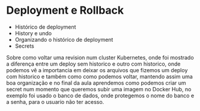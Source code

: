 # Deployment e Rollback

 - Histórico de deployment
 - History e undo
 - Organizando o histórico de deployment
 - Secrets

Sobre como voltar uma revision num cluster Kubernetes, onde foi mostrado a diferença entre um deploy sem historico e outro com historico, onde podemos vê a importancia em deixar os arquivos que fizemos um deploy com historico e também como como podemos voltar, mantendo assim uma boa organização e no final da aula aprendemos como podemos criar um secret num momento que queremos subir uma imagem no Docker Hub, no exemplo foi usado o banco de dados, onde protegemos o nome do banco e a senha, para o usuario não ter acesso. 